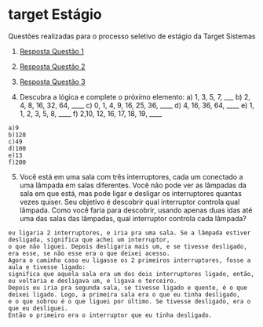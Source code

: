 # target Estágio

Questões realizadas para o processo seletivo de estágio da Target Sistemas

1) [Resposta Questão 1](questao1)

2) [Resposta Questão 2](questao2)
   
3) [Resposta Questão 3](questao3)
 
4) Descubra a lógica e complete o próximo elemento:
a) 1, 3, 5, 7, ___
b) 2, 4, 8, 16, 32, 64, ____
c) 0, 1, 4, 9, 16, 25, 36, ____
d) 4, 16, 36, 64, ____
e) 1, 1, 2, 3, 5, 8, ____
f) 2,10, 12, 16, 17, 18, 19, ____

```
a)9
b)128
c)49
d)100
e)13
f)200

```
5) Você está em uma sala com três interruptores, cada um conectado a uma lâmpada em salas diferentes. Você não pode ver as lâmpadas da sala em que está, mas pode ligar e desligar os interruptores quantas vezes quiser. Seu objetivo é descobrir qual interruptor controla qual lâmpada. Como você faria para descobrir, usando apenas duas idas até uma das salas das lâmpadas, qual interruptor controla cada lâmpada?
```
eu ligaria 2 interruptores, e iria pra uma sala. Se a lâmpada estiver desligada, significa que achei um interruptor,
o que não liguei. Depois desligaria mais um, e se tivesse desligado, era esse, se não esse era o que deixei acesso.
Agora o caminho caso eu ligasse os 2 primeiros interruptores, fosse a aula e tivesse ligado:
significa que aquela sala era um dos dois interruptores ligado, então, eu voltaria e desligava um, e ligava o terceiro.
Depois eu iria pra segunda sala, se tivesse ligado e quente, é o que deixei ligado. Logo, a primeira sala era o que eu tinha desligado,
e o que sobrou é o que liguei por último. Se tivesse desligado, era o que eu desliguei.
Então o primeiro era o interruptor que eu tinha desligado.
```


